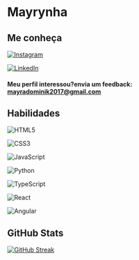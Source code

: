# Mayrynha

## Me conheça
[![Instagram](https://img.shields.io/badge/Instagram-000?style=for-the-badge&logo=instagram)](https://www.instagram.com/_dominikiz/)

[![LinkedIn](https://img.shields.io/badge/LinkedIn-000?style=for-the-badge&logo=linkedin&logoColor=0E76A8)](https://www.linkedin.com/in/mayra-dominik-8baa60184/)
#### Meu perfil interessou?envia um feedback: mayradominik2017@gmail.com

## Habilidades

![HTML5](https://img.shields.io/badge/HTML5-000?style=for-the-badge&logo=html5)

![CSS3](https://img.shields.io/badge/CSS3-000?style=for-the-badge&logo=css3&logoColor=264CE4)

![JavaScript](https://img.shields.io/badge/JavaScript-000?style=for-the-badge&logo=javascript)

![Python](https://img.shields.io/badge/Python-000?style=for-the-badge&logo=python)

![TypeScript](https://img.shields.io/badge/TypeScript-000?style=for-the-badge&logo=typescript)

![React](https://img.shields.io/badge/React-000?style=for-the-badge&logo=react)

![Angular](https://img.shields.io/badge/Angular-000?style=for-the-badge&logo=angular&logoColor=C3002F)


## GitHub Stats

[![GitHub Streak](https://streak-stats.demolab.com?user=Mayrynha&theme=onedark&locale=pt_BR&exclude_days=Mon%2CTue%2CWed%2CThu%2CFri)](https://git.io/streak-stats)

